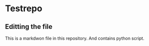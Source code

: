 # Testrepo
## Editting the file
This is a markdwon file in this repository.
And contains python script.  
